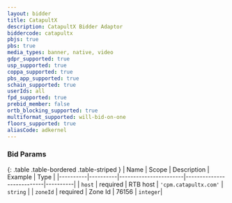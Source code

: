 ```yaml
---
layout: bidder
title: CatapultX
description: CatapultX Bidder Adaptor
biddercode: catapultx
pbjs: true
pbs: true
media_types: banner, native, video
gdpr_supported: true
usp_supported: true
coppa_supported: true
pbs_app_supported: true
schain_supported: true
userIds: all
fpd_supported: true
prebid_member: false
ortb_blocking_supported: true
multiformat_supported: will-bid-on-one
floors_supported: true
aliasCode: adkernel
---
```


### Bid Params

{: .table .table-bordered .table-striped }
| Name     | Scope    | Description           | Example                   | Type     |
|----------|----------|-----------------------|---------------------------|----------|
| `host`   | required | RTB host              | `'cpm.catapultx.com'`     | `string` |
| `zoneId` | required | Zone Id               | 76156                     | `integer`|
